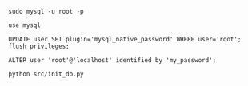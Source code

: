 ```
sudo mysql -u root -p
```

```
use mysql
```

```
UPDATE user SET plugin='mysql_native_password' WHERE user='root';
flush privileges;
```

```
ALTER user 'root'@'localhost' identified by 'my_password';
```

```
python src/init_db.py
```
